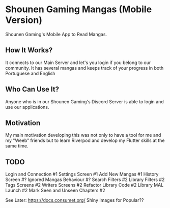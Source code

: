 # Shounen Gaming Mangas (Mobile Version)

Shounen Gaming's Mobile App to Read Mangas.

## How It Works?

It connects to our Main Server and let's you login if you belong to our community. It has several mangas and keeps track of your progress in both Portuguese and English

## Who Can Use It?

Anyone who is in our Shounen Gaming's Discord Server is able to login and use our applications.

## Motivation

My main motivation developing this was not only to have a tool for me and my "Weeb" friends but to learn Riverpod and develop my Flutter skills at the same time.

## TODO

Login and Connection #1
Settings Screen #1
Add New Mangas #1
History Screen #?
Ignored Mangas Behaviour #?
Search Filters #2
Library Filters #2
Tags Screens #2
Writers Screens #2
Refactor Library Code #2
Library MAL Launch #2
Mark Seen and Unseen Chapters #2

See Later:
https://docs.consumet.org/
Shiny Images for Popular??
